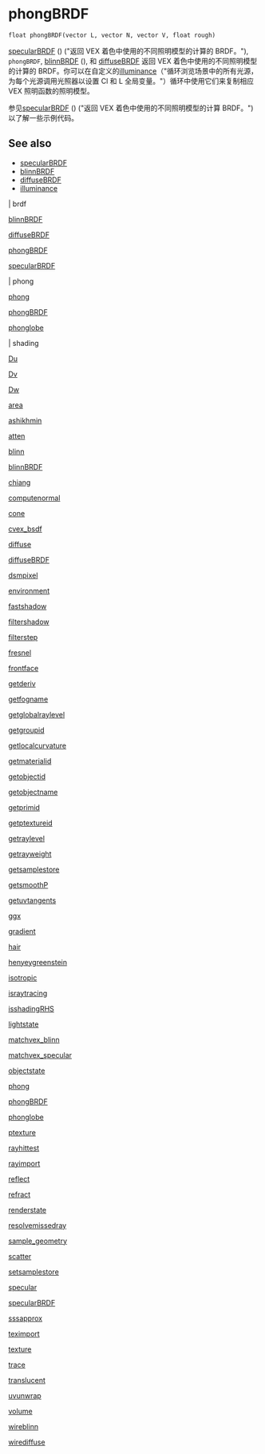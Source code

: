 # phongBRDF

`float phongBRDF(vector L, vector N, vector V, float rough)`

[specularBRDF](specularBRDF.html) () ("返回 VEX 着色中使用的不同照明模型的计算的 BRDF。"), `phongBRDF`, [blinnBRDF](blinnBRDF.html) (), 和 [diffuseBRDF](diffuseBRDF.html) 返回 VEX 着色中使用的不同照明模型的计算的 BRDF。你可以在自定义的[illuminance](illuminance.html)（"循环浏览场景中的所有光源，为每个光源调用光照器以设置 Cl 和 L 全局变量。"）循环中使用它们来复制相应 VEX 照明函数的照明模型。

参见[specularBRDF](specularBRDF.html) () ("返回 VEX 着色中使用的不同照明模型的计算 BRDF。") 以了解一些示例代码。

## See also

- [specularBRDF](specularBRDF.html)
- [blinnBRDF](blinnBRDF.html)
- [diffuseBRDF](diffuseBRDF.html)
- [illuminance](illuminance.html)

|
brdf

[blinnBRDF](blinnBRDF.html)

[diffuseBRDF](diffuseBRDF.html)

[phongBRDF](phongBRDF.html)

[specularBRDF](specularBRDF.html)

|
phong

[phong](phong.html)

[phongBRDF](phongBRDF.html)

[phonglobe](phonglobe.html)

|
shading

[Du](Du.html)

[Dv](Dv.html)

[Dw](Dw.html)

[area](area.html)

[ashikhmin](ashikhmin.html)

[atten](atten.html)

[blinn](blinn.html)

[blinnBRDF](blinnBRDF.html)

[chiang](chiang.html)

[computenormal](computenormal.html)

[cone](cone.html)

[cvex_bsdf](cvex_bsdf.html)

[diffuse](diffuse.html)

[diffuseBRDF](diffuseBRDF.html)

[dsmpixel](dsmpixel.html)

[environment](environment.html)

[fastshadow](fastshadow.html)

[filtershadow](filtershadow.html)

[filterstep](filterstep.html)

[fresnel](fresnel.html)

[frontface](frontface.html)

[getderiv](getderiv.html)

[getfogname](getfogname.html)

[getglobalraylevel](getglobalraylevel.html)

[getgroupid](getgroupid.html)

[getlocalcurvature](getlocalcurvature.html)

[getmaterialid](getmaterialid.html)

[getobjectid](getobjectid.html)

[getobjectname](getobjectname.html)

[getprimid](getprimid.html)

[getptextureid](getptextureid.html)

[getraylevel](getraylevel.html)

[getrayweight](getrayweight.html)

[getsamplestore](getsamplestore.html)

[getsmoothP](getsmoothP.html)

[getuvtangents](getuvtangents.html)

[ggx](ggx.html)

[gradient](gradient.html)

[hair](hair.html)

[henyeygreenstein](henyeygreenstein.html)

[isotropic](isotropic.html)

[israytracing](israytracing.html)

[isshadingRHS](isshadingRHS.html)

[lightstate](lightstate.html)

[matchvex_blinn](matchvex_blinn.html)

[matchvex_specular](matchvex_specular.html)

[objectstate](objectstate.html)

[phong](phong.html)

[phongBRDF](phongBRDF.html)

[phonglobe](phonglobe.html)

[ptexture](ptexture.html)

[rayhittest](rayhittest.html)

[rayimport](rayimport.html)

[reflect](reflect.html)

[refract](refract.html)

[renderstate](renderstate.html)

[resolvemissedray](resolvemissedray.html)

[sample_geometry](sample_geometry.html)

[scatter](scatter.html)

[setsamplestore](setsamplestore.html)

[specular](specular.html)

[specularBRDF](specularBRDF.html)

[sssapprox](sssapprox.html)

[teximport](teximport.html)

[texture](texture.html)

[trace](trace.html)

[translucent](translucent.html)

[uvunwrap](uvunwrap.html)

[volume](volume.html)

[wireblinn](wireblinn.html)

[wirediffuse](wirediffuse.html)

